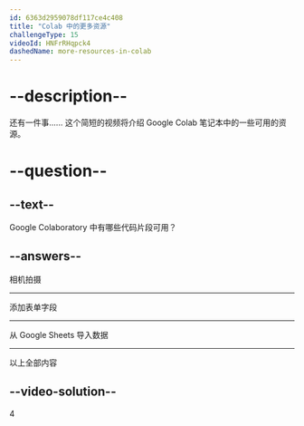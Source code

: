 ```yaml
---
id: 6363d2959078df117ce4c408
title: "Colab 中的更多资源"
challengeType: 15
videoId: HNFrRHqpck4
dashedName: more-resources-in-colab
---
```


# --description--

还有一件事...... 这个简短的视频将介绍 Google Colab 笔记本中的一些可用的资源。

# --question--

## --text--

Google Colaboratory 中有哪些代码片段可用？

## --answers--

相机拍摄

---

添加表单字段

---

从 Google Sheets 导入数据

---

以上全部内容

## --video-solution--

4
